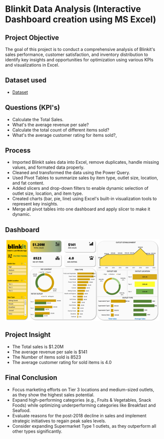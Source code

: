 # Blinkit Data Analysis (Interactive Dashboard creation using MS Excel)</br>

## Project Objective
The goal of this project is to conduct a comprehensive analysis of Blinkit's sales performance, customer satisfaction, and inventory distribution to identify key insights and opportunities for optimization using various KPIs and visualizations in Excel.

## Dataset used
- <a href="https://github.com/Pramodkumar-Analyst/Blinkit_Data_Analysis/blob/main/Blinkit%20Grocery%20Data.xlsx">Dataset</a>

## Questions (KPI's)
- Calculate the Total Sales.
- What's the average revenue per sale?
- Calculate the total count of different items sold?
- What's the average customer rating for items sold?,</br>

## Process
- Imported Blinkit sales data into Excel, remove duplicates, handle missing values, and formated data properly.
- Cleaned and transformed the data using the Power Query.
- Used Pivot Tables to summarize sales by item type, outlet size, location, and fat content.
- Added slicers and drop-down filters to enable dynamic selection of outlet size, location, and item type.
- Created charts (bar, pie, line) using Excel's built-in visualization tools to represent key insights.
- Merge all pivot tables into one dashboard and apply slicer to make it dynamic.

## Dashboard

![Sales Report](https://github.com/Pramodkumar-Analyst/Blinkit_Data_Analysis/blob/main/Blinkit%20Dashboard.png)


## Project Insight
- The Total sales is $1.20M
- The average revenue per sale is $141
- The Number of items sold is 8523
- The average customer rating for sold items is 4.0

## Final Conclusion
- Focus marketing efforts on Tier 3 locations and medium-sized outlets, as they show the highest sales potential.
- Expand high-performing categories (e.g., Fruits & Vegetables, Snack Foods) while optimizing underperforming categories like Breakfast and Seafood.
- Evaluate reasons for the post-2018 decline in sales and implement strategic initiatives to regain peak sales levels.
- Consider expanding Supermarket Type 1 outlets, as they outperform all other types significantly.
